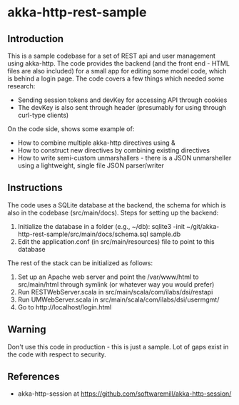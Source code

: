 # akka-http-rest-sample

## Introduction

This is a sample codebase for a set of REST api and user management using akka-http. The code provides the backend (and the front end - HTML files are also included) for a small app for editing some model code, which is behind a login page. The code covers a few things which needed some research:

* Sending session tokens and devKey for accessing API through cookies
* The devKey is also sent through header (presumably for using through curl-type clients)

On the code side, shows some example of:

* How to combine multiple akka-http directives using &
* How to construct new directives by combining existing directives
* How to write semi-custom unmarshallers - there is a JSON unmarsheller using a lightweight, single file JSON parser/writer

## Instructions

The code uses a SQLite database at the backend, the schema for which is also in the codebase (src/main/docs). Steps for setting up the backend:
1. Initialize the database in a folder (e.g., ~/db): sqlite3 -init ~/git/akka-http-rest-sample/src/main/docs/schema.sql sample.db
2. Edit the application.conf (in src/main/resources) file to point to this database

The rest of the stack can be initialized as follows:
1. Set up an Apache web server and point the /var/www/html to src/main/html through symlink (or whatever way you would prefer)
2. Run RESTWebServer.scala in src/main/scala/com/ilabs/dsi/restapi
3. Run UMWebServer.scala in src/main/scala/com/ilabs/dsi/usermgmt/
4. Go to http://localhost/login.html

## Warning

Don't use this code in production - this is just a sample. Lot of gaps exist in the code with respect to security.

## References

- akka-http-session at https://github.com/softwaremill/akka-http-session/
